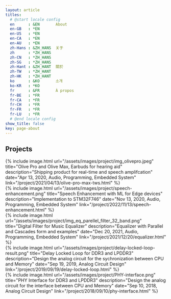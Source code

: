 ```yaml
---
layout: article
titles:
  # @start locale config
  en      : &EN       About
  en-GB   : *EN
  en-US   : *EN
  en-CA   : *EN
  en-AU   : *EN
  zh-Hans : &ZH_HANS  关于
  zh      : *ZH_HANS
  zh-CN   : *ZH_HANS
  zh-SG   : *ZH_HANS
  zh-Hant : &ZH_HANT  關於
  zh-TW   : *ZH_HANT
  zh-HK   : *ZH_HANT
  ko      : &KO       소개
  ko-KR   : *KO
  fr      : &FR       À propos
  fr-BE   : *FR
  fr-CA   : *FR
  fr-CH   : *FR
  fr-FR   : *FR
  fr-LU   : *FR
  # @end locale config
show_title: false
key: page-about
---
```

## Projects
<div class="projects__block__left">
{% include image.html url="/assets/images/project/img_olivepro.jpeg" 
      title="Olive Pro and Olive Max, Earbuds for hearing aid" 
      description="Shipping product for real-time and speech amplifcation"
      date="Apr 13, 2020, Audio, Programming, Embedded System"
      link="/project/2021/04/13/olive-pro-max-tws.html"
%}
</div>
<!-- link="_posts/projects/2021-04-13-olive-pro-max-tws.md" -->

<div class="projects__block__right">
{% include image.html url="/assets/images/project/speech-enhancement.png" 
      title="Speech Enhancement with ML for Edge devices" 
      description="Implementation to STM32F746"
      date="Nov 13, 2020, Audio, Programming, Embedded System"
      link="/project/2022/11/13/speech-enhancement.html"
%}
</div>
<!-- link="_posts/projects/2022-11-13-speech-enhancement.md" -->

<div class="projects__block__left">
{% include image.html url="/assets/images/project/img_eq_parellel_filter_32_band.png" 
      title="Digital Filter for Music Equalizer" 
      description="Equalizer with Parallel and Cascades form and examples"
      date="Dec 20, 2021, Audio, Programming, Embedded System"
      link="/project/2021/12/20/equalizer.html"
%}
<!-- link="_posts/projects/2021-12-20-equalizer.md" -->

</div>

<div class="projects__block__right">
{% include image.html url="/assets/images/project/delay-locked-loop-result.png" 
      title="Delay Locked Loop for DDR3 and LPDDR3" 
      description="Design the analog circuit for the sychronization between CPU and Memory"
      date="Sep 19, 2019, Analog Circuit Design"
      link="/project/2019/09/19/delay-locked-loop.html"
%}
</div>
<!-- link="_posts/projects/2019-09-19-delay-locked-loop.md" -->


<div class="projects__block__left">
{% include image.html url="/assets/images/project/PHY-interface.png" 
      title="PHY Interface for DDR3 and LPDDR3" 
      description="Design the analog circuit for the interface between CPU and Memory"
      date="Sep 10, 2018, Analog Circuit Design"
      link="/project/2018/09/10/phy-interface.html"
%}
</div>
<!-- link="_posts/projects/2018-09-10-phy-interface.md" -->


<!-- [Ongoing project] Speech Enhancement using LSTM, 2022, [Code]  

[Ongoing project] Olive Max & Olive Pro, 2020-2022

Design Equalizer with cascasde and parallel biquid filter, Fall 2021, [Code]
  least square solution
  minimum phase system using Hilbert Transform
  cubic Hermite and spline interpolation
  wrapped fixed poled frequency weighting

Transceiver and Receiver for single-ended PAM2 with differential sensing, Fall 2019
  Explanation
  Picture, Design -> Measurement

Delay Locked Loop for DDR3 and LPDDR3, 2019
  Explanation
  Picture, Block -> Logic -> Layout -> Measurement

PHY Interface for DDR3 and LPDDR3, 2018
  Explanation
  Picture, Block -> Logic -> Layout -> Measurement -->
